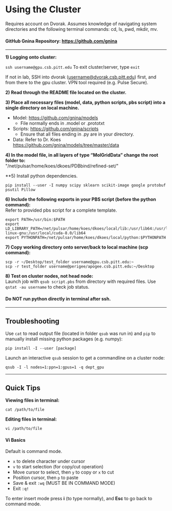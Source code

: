 # Using the Cluster

Requires account on Dvorak. Assumes knowledge of navigating system directories and the following terminal commands: cd, ls, pwd, mkdir, mv.

#### GitHub Gnina Repository: https://github.com/gnina
_____
**1) Logging onto cluster:**

`ssh username@gpu.csb.pitt.edu`
To exit cluster/server, type `exit`

If not in lab, SSH into dvorak (username@dvorak.csb.pitt.edu) first, and from there to the gpu cluster. VPN tool required (e.g. Pulse Secure).

**2) Read through the README file located on the cluster.**

**3) Place all necessary files (model, data, python scripts, pbs script) into a single directory on local machine.**

* Model: https://github.com/gnina/models
  * File normally ends in .model or .prototxt
* Scripts: https://github.com/gnina/scripts
  * Ensure that all files ending in .py are in your directory.
* Data: Refer to Dr. Koes
https://github.com/gnina/models/tree/master/data

**4) In the model file, in all layers of type “MolGridData” change the root folder to:**  
"/net/pulsar/home/koes/dkoes/PDBbind/refined-set/"

**5) Install python dependencies.
```
pip install --user -I numpy scipy sklearn scikit-image google protobuf psutil Pillow
```

**6) Include the following exports in your PBS script (before the python command):**  
Refer to provided pbs script for a complete template.


```
export PATH=/usr/bin:$PATH
export LD_LIBRARY_PATH=/net/pulsar/home/koes/dkoes/local/lib:/usr/lib64:/usr/lib/x86_64-linux-gnu:/usr/local/cuda-8.0/lib64
export PYTHONPATH=/net/pulsar/home/koes/dkoes/local/python:$PYTHONPATH
```

**7) Copy working directory onto server/back to local machine (scp command):**
```
scp -r ~/Desktop/test_folder username@gpu.csb.pitt.edu:~
scp -r test_folder username@perigee/apogee.csb.pitt.edu:~/Desktop
```

**8) Test on cluster nodes, not head node:**  
Launch job with `qsub script.pbs` from directory with required files. Use `qstat -au username` to check job status.

#### Do NOT run python directly in terminal after ssh.

_____

## Troubleshooting

Use `cat` to read output file (located in folder `qsub` was run in) and `pip` to manually install missing python packages (e.g. numpy):
```
pip install -I --user [package]
```

Launch an interactive `qsub` session to get a commandline on a cluster node:
```
qsub -I -l nodes=1:ppn=1:gpus=1 -q dept_gpu
```

_____

## Quick Tips
**Viewing files in terminal:**
```
cat /path/to/file
```
**Editing files in terminal:**
```
vi /path/to/file
```

#### Vi Basics
Default is command mode.
* `x` to delete character under cursor
* `v` to start selection (for copy/cut operation)
* Move cursor to select, then `y` to copy or `x` to cut
* Position cursor, then `p` to paste
* Save & exit `:wq` (MUST BE IN COMMAND MODE)
* Exit `:q!`

To enter insert mode press **i** (to type normally), and **Esc** to go back to command mode.

